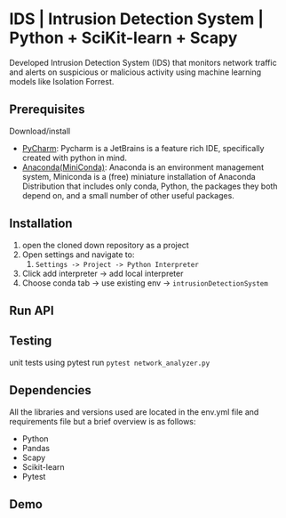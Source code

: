 # IDS | Intrusion Detection System | Python + SciKit-learn + Scapy

Developed Intrusion Detection System (IDS) that monitors network traffic and alerts on suspicious or malicious activity using machine learning models like Isolation Forrest.

## Prerequisites
Download/install
* [PyCharm](https://www.jetbrains.com/pycharm/download/): Pycharm is a JetBrains is a feature rich IDE, specifically created with python in mind.
* [Anaconda(MiniConda)](https://docs.anaconda.com/miniconda/): Anaconda is an environment management system, Miniconda is a (free) miniature installation of Anaconda Distribution that includes only conda, Python, the packages they both depend on, and a small number of other useful packages.

## Installation
1. open the cloned down repository as a project
2. Open settings and navigate to:
   1. ```Settings -> Project -> Python Interpreter```
3. Click add interpreter -> add local interpreter
4. Choose conda tab -> use existing env -> ```intrusionDetectionSystem```

## Run API

## Testing
unit tests using pytest
run ```pytest network_analyzer.py```

## Dependencies 
All the libraries and versions used are located in the env.yml file and requirements file but a brief overview is as follows:
- Python
- Pandas
- Scapy
- Scikit-learn
- Pytest

## Demo
